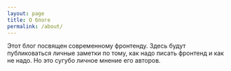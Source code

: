 ```yaml
---
layout: page
title: О блоге
permalink: /about/
---
```

Этот блог посвящен современному фронтенду. Здесь будут публиковаться личные заметки по тому, как надо писать фронтенд и как не надо.
Но это сугубо личное мнение его авторов.
